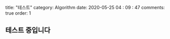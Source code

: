 title: "테스트"
category: Algorithm
date: 2020-05-25 04​ : 09 : ​47
comments: true
order: 1



## 테스트 중입니다





